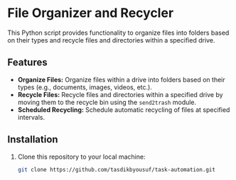 # File Organizer and Recycler

This Python script provides functionality to organize files into folders based on their types and recycle files and directories within a specified drive.

## Features

- **Organize Files:** Organize files within a drive into folders based on their types (e.g., documents, images, videos, etc.).
- **Recycle Files:** Recycle files and directories within a specified drive by moving them to the recycle bin using the `send2trash` module.
- **Scheduled Recycling:** Schedule automatic recycling of files at specified intervals.

## Installation

1. Clone this repository to your local machine:

   ```bash
   git clone https://github.com/tasdikbyousuf/task-automation.git
